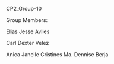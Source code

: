 CP2_Group-10

Group Members:

Elias Jesse Aviles

Carl Dexter Velez

Anica Janelle Cristines
Ma. Dennise Berja
